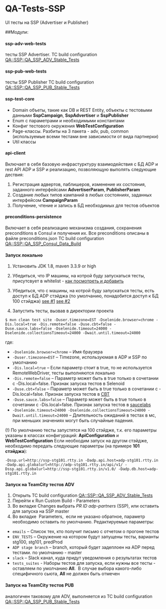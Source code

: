 # QA-Tests-SSP
UI тесты на SSP (Advertiser и Publisher)

##Модули:
#### ssp-adv-web-tests 
тесты SSP Advertiser. 
TC build configuration [QA::SSP::QA_SSP_ADV_Stable_Tests](http://teamcity.propellerdev.com/admin/editBuild.html?id=buildType:QA_SspTestParallel)

#### ssp-pub-web-tests 
тесты SSP Publisher 
TC build configuration [QA::SSP::QA_SSP_PUB_Stable_Tests](http://teamcity.propellerdev.com/admin/editBuild.html?id=buildType:QA_SspPubTestParallel)

 
#### ssp-test-core
* Domain объеты, такие как DB и REST Entity, объекты с тестовыми данными  **SspCampaign**, **SspAdvertiser** и **SspPublisher**
* Enum с параметрами и необходимыми константами
* Конфиг тестового окружения **WebTestConfiguration**
* Page-классы. Разбиты на 3 пакета - adv, pub, common (используемые всеми тестами вне зависимости от вида партнерки)
* Util классы
 
#### api-client
Включает в себя базовую инфрастурктуру взаимодействия с БД ADP и rest API ADP и SSP и реализацию, позволяющую выполять следующие дествия:
1. Регистрация адвертов, паблишеров, изменение их состояния, заданного интерфейсами **AdvertiserParam**, **PublisherParam**
2. Создание любых типов кампаний в любых состояниях, заданных интерфейсом **CampaignParam**
3. Получение, чтение и запись в БД необходимых для тестов объектов

#### preconditions-persistence
Включает в себя реализацию механизма создания, сохранения preconditions в Consul и получения их.
Все preconditions описаны в файле preconditions.json
TC build configuration [QA::SSP::QA_SSP_Consul_Data_Build](http://teamcity.propellerdev.com/admin/editBuild.html?id=buildType:QA_QaSspConsulDataBuild)


#### Запуск локально
1. Установить JDK 1.8, maven 3.3.9 or high
2. Убедиться, что IP машины, на котрой буду запускаться тесты, присутсвует в whitelist - [как посмотреть и добавить](https://jira.propellerdev.com/browse/SSP-579?focusedCommentId=15096&page=com.atlassian.jira.plugin.system.issuetabpanels%3Acomment-tabpanel#comment-15096)
3. Убедиться, что с машины, на котрой буду запускаться тесты, есть доступ к БД ADP стэйджа (по умолчанию, понадобится доступ к БД 100 стэйджа) 
[see #1](https://jira.propellerdev.com/browse/JIS-50) [see #2](https://jira.propellerdev.com/browse/SLS-198)

4. Запустить тесты, вызвав в директории проекта
```
$ mvn clean test site -Duser.timezone=EST -Dselenide.browser=chrome -Dis.local=true -Dis.remote=false -Duse.cbt=false -Duse.sauce.labs=false -Dselenide.timeout=24000 -Dselenide.collectionsTimeout=24000 -Dwait.until.timeout=24000
```
где:
* `-Dselenide.browser=chrome` – Имя браузера
* `-Duser.timezone=EST` – Timezone, используюмая в ADP и SSP по умолчанию
* `-Dis.local=true` – Если параметр стоит в true, то не используется RemoteWebDriver, тесты выполняются локально
* `-Dis.remote=false` – Параметр может быть в true только в сочетании с -Dis.local=false. Признак запуска тестов в Selenoid
* `-Duse.cbt=false` – Параметр может быть в true только в сочетании с -Dis.local=false. Признак запуска тестов в [CBT](https://app.crossbrowsertesting.com)
* `-Duse.sauce.labs=false` – Параметр может быть в true только в сочетании с -Dis.local=false. Признак запуска тестов в [saucelabs](https://saucelabs.com/)
* `-Dselenide.timeout=24000 -Dselenide.collectionsTimeout=24000 -Dwait.until.timeout=24000` –  Длительность ожиданий в тестах в мс, при меньших значениях могут быть  случайные падения.

(!) По умолчанию тесты запустятся на 100 стэйдже, т.к. его параметры указаны в классах конфигураций:
**ApiConfiguration** и **WebTestConfiguration**
Если необходим запуск на другом стэйдже, необходимо передать следующие параметры (на примере **101 стэйджа**):
```
-Dssp.url=http://ssp-stg101.rtty.in -Dadp.api.host=adp-stg101.rtty.in -Dadp.api.globalurl=http://adp-stg101.rtty.in/api/v1/ -Dssp.api.globalurl=http://ssp-stg101.rtty.in/v1.0/ -Dadp.db.host=adp-stg101.rtty.in
```

 #### Запуск на TeamCity тестов ADV
 1. Открыть TC build configuration [QA::SSP::QA_SSP_ADV_Stable_Tests](http://teamcity.propellerdev.com/admin/editBuild.html?id=buildType:QA_SspTestParallel)
 2. Перейти к Run Custom Build - Parameters
 3. Во вкладке Changes выбрать *PR ID adp-partners* (SSP), или оставить <Default Branch> для запуска на SSP master
 4. Во вкладке  Parameters,  если не указано обратное, параметр необходимо оставить по умолчанию. Редактируемые параметры:
 * `emails` – Список тех, кто получит письмо с отчетом о прогоне тестов
 * `ENV_TESTS` – Окружение на котором будут запущены тесты, варианты stg100, stg101, predProd
 * `ADP stage branch` – branch, который будет задеплоен на ADP перед тестами. по умолчанию - master
 * `slack` – Slack канал, куда придут уведомления о результатах тестов
 * `tests_suites` - Наборы тестов для запуска, если нужны все тесты - оставляем по умолчанию **All**.  В случае выбора какого-либо специфичного сьюта, **All** не должен быть отмечен

 #### Запуск на TeamCity тестов PUB
 аналогичен таковому для ADV, выполняется из TC build configuration [QA::SSP::QA_SSP_PUB_Stable_Tests](http://teamcity.propellerdev.com/admin/editBuild.html?id=buildType:QA_SspPubTestParallel)
